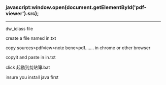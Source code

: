 ### javascript:window.open(document.getElementById('pdf-viewer').src); ###

-------

dw_iclass file

create a file named in.txt

copy sources>pdfview>note bene>pdf....... in chrome or other browser

copyit and paste in in.txt

click 起動到剪貼簿.bat

insure you install java first
